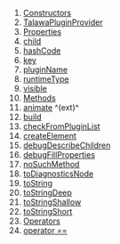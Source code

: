 1.  [Constructors](./TalawaPluginProvider-class#constructors.md)
2.  [TalawaPluginProvider](./TalawaPluginProvider/TalawaPluginProvider.md)
3.  [Properties](./TalawaPluginProvider-class#instance-properties.md)
4.  [child](./TalawaPluginProvider/child.md)
5.  [hashCode](https://api.flutter.dev/flutter/widgets/Widget/hashCode.html)
6.  [key](https://api.flutter.dev/flutter/widgets/Widget/key.html)
7.  [pluginName](./TalawaPluginProvider/pluginName.md)
8.  [runtimeType](https://api.flutter.dev/flutter/dart-core/Object/runtimeType.html)
9.  [visible](./TalawaPluginProvider/visible.md)
10. [Methods](./TalawaPluginProvider-class#instance-methods.md)
11. [animate](https://pub.dev/documentation/flutter_animate/4.5.0/flutter_animate/AnimateWidgetExtensions/animate.html)
    ^(ext)^
12. [build](./TalawaPluginProvider/build.md)
13. [checkFromPluginList](./TalawaPluginProvider/checkFromPluginList.md)
14. [createElement](https://api.flutter.dev/flutter/widgets/StatelessWidget/createElement.html)
15. [debugDescribeChildren](https://api.flutter.dev/flutter/foundation/DiagnosticableTree/debugDescribeChildren.html)
16. [debugFillProperties](https://api.flutter.dev/flutter/widgets/Widget/debugFillProperties.html)
17. [noSuchMethod](https://api.flutter.dev/flutter/dart-core/Object/noSuchMethod.html)
18. [toDiagnosticsNode](https://api.flutter.dev/flutter/foundation/DiagnosticableTree/toDiagnosticsNode.html)
19. [toString](https://api.flutter.dev/flutter/foundation/Diagnosticable/toString.html)
20. [toStringDeep](https://api.flutter.dev/flutter/foundation/DiagnosticableTree/toStringDeep.html)
21. [toStringShallow](https://api.flutter.dev/flutter/foundation/DiagnosticableTree/toStringShallow.html)
22. [toStringShort](https://api.flutter.dev/flutter/widgets/Widget/toStringShort.html)
23. [Operators](./TalawaPluginProvider-class#operators.md)
24. [operator
    ==](https://api.flutter.dev/flutter/widgets/Widget/operator_equals.html)
